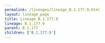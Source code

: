 ```yaml
---
permalink: /lineages/lineage_B.1.177.9.html
layout: lineage_page
title: Lineage B.1.177.9
lineage: B.1.177.9
parent: B.1.177
children: ['B.1.177.9']
---
```

